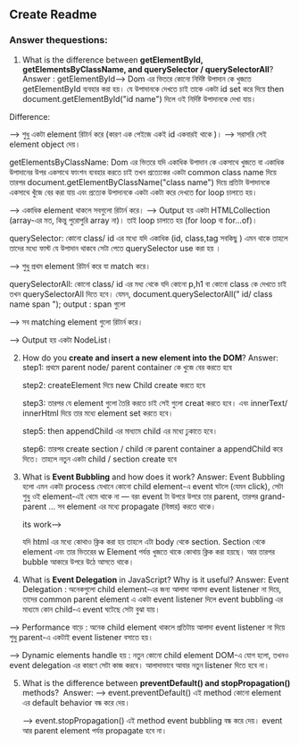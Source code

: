 

## Create Readme

### Answer thequestions:

1. What is the difference between **getElementById, getElementsByClassName, and querySelector / querySelectorAll**?
  Answer :  getElementById--> Dom এর ভিতরে কোনো নির্দিষ্ট উপাদান কে খুজতে getElementById ব্যবহার করা হয়। যে উপাদানকে দেখতে চাই তাকে একটা  id set করে দিয়ে then document.getElementById("id name") দিলে ওই নির্দিষ্ট উপাদানকে দেখা যায়।

  Difference:

   --> শুধু একটা element রিটার্ন করে (কারণ এক পেইজে একই id একবারই থাকে )।
  --> সরাসরি সেই element object দেয়।


  getElementsByClassName:  Dom এর ভিতরে যদি একাধিক উপাদান কে একসাথে খুজতে বা একাধিক উপাদানের উপর একসাথে ফাংশন ব্যবহার করতে চাই তখন প্রত্যেকের একটা common class name দিয়ে তারপর document.getElementByClassName("class name") দিয়ে প্রতিটা উপাদানকে একসাথে খুঁজে বের করা যায়  এবং প্রত্যেক উপাদানকে একটা একটা করে দেখতে for loop চালাতে হয়।

   --> একাধিক element থাকলে সবগুলো রিটার্ন করে।
   --> Output হয় একটা HTMLCollection (array-এর মত, কিন্তু পুরোপুরি array না)।
    তাই loop চালাতে হয় (for loop বা for...of)।


  querySelector: কোনো class/ id এর মধ্যে যদি একাধিক (id, class,tag সবকিছু ) এমন থাকে তাহলে তাদের মধ্যে ফাস্ট যে উপাদান থাকবে সেটা পেতে querySelector use করা হয় ।

   --> শুধু প্রথম element রিটার্ন করে যা match করে।

  querySelectorAll: কোনো class/ id এর মধ্য থেকে যদি কোনো p,h1 বা কোনো class  কে দেখতে চাই তখন querySelectorAll দিতে হবে। যেমন, document.querySelectorAll(" id/ class name span "); output : span গুলো
  
   --> সব matching element গুলো রিটার্ন করে।

   --> Output হয় একটা NodeList।
 

2. How do you **create and insert a new element into the DOM**?
  Answer:
   step1: প্রথমে parent node/ parent container  কে খুজে বের করতে হবে

   step2: createElement দিয়ে new  Child create করতে হবে

   step3:  তারপর যে element গুলো তৈরি করতে চাই সেই গুলো creat করতে হবে। এবং innerText/ innerHtml দিয়ে তার মধ্যে      element set করতে হবে।

   step5: then  appendChild এর মাধ্যমে child এর মধ্যে ঢুকাতে হবে।

   step6: তারপর create section / child কে parent container a appendChild করে দিতে।  তাহলে নতুন একটা child / section create হবে
 
3. What is **Event Bubbling** and how does it work?
   Answer:
   Event Bubbling হলো এমন একটা process যেখানে কোনো child element-এ event ঘটলে (যেমন click), সেটা শুধু ওই element-এই থেমে থাকে না — বরং event টা উপরে উপরে তার parent, তারপর grand-parent ... সব element এর মধ্যে propagate (বিস্তার) করতে থাকে।

   its work-->

   যদি html এর মধ্যে কোথাও ক্লিক করা হয় তাহলে এটা body থেকে section. Section থেকে element এবং তার ভিতরের w
   Element পর্যন্ত খুজতে থাকে কোথায় ক্লিক করা হয়ছে। আর তারপর bubble আকারে উপরে উঠে আসতে থাকে। 


4. What is **Event Delegation** in JavaScript? Why is it useful?
  Answer:
  Event Delegation : অনেকগুলো child element-এর জন্য আলাদা আলাদা event listener না দিয়ে, তাদের common parent element এ একটা event listener দিলে 
   event bubbling এর মাধ্যমে কোন child-এ event ঘটেছে
  সেটা বুঝা যায়।
  
  --> Performance বাড়ে : অনেক child element থাকলে প্রতিটায় আলাদা event listener না দিয়ে শুধু parent-এ একটাই event listener বসাতে হয়।


  --> Dynamic elements handle হয় :  নতুন কোনো child element DOM-এ যোগ হলো, তখনও event delegation এর কারণে সেটা কাজ করবে। আলাদাভাবে আবার নতুন listener দিতে হবে না।


5. What is the difference between **preventDefault() and stopPropagation()** methods?
 ‍ Answer:
     --> event.preventDefault()
     এই method কোনো element এর default behavior বন্ধ করে দেয়।
     
    --> event.stopPropagation()
    এই method event bubbling বন্ধ করে দেয়।
    event আর parent element পর্যন্ত propagate হবে না।







